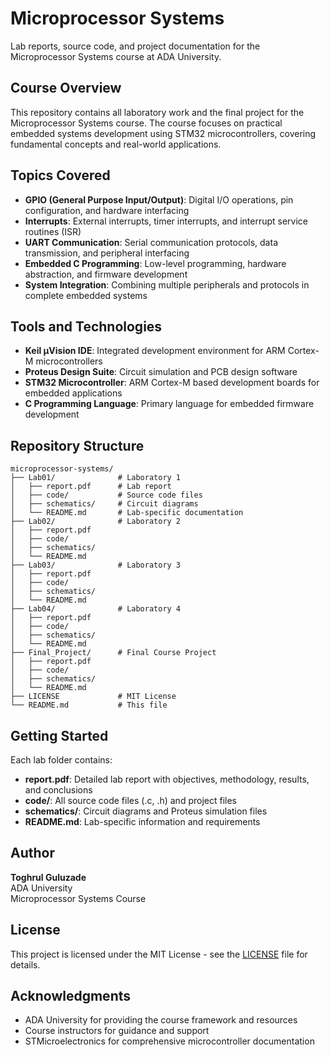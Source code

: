 # Microprocessor Systems

Lab reports, source code, and project documentation for the Microprocessor Systems course at ADA University.

## Course Overview

This repository contains all laboratory work and the final project for the Microprocessor Systems course. The course focuses on practical embedded systems development using STM32 microcontrollers, covering fundamental concepts and real-world applications.

## Topics Covered

- **GPIO (General Purpose Input/Output)**: Digital I/O operations, pin configuration, and hardware interfacing
- **Interrupts**: External interrupts, timer interrupts, and interrupt service routines (ISR)
- **UART Communication**: Serial communication protocols, data transmission, and peripheral interfacing
- **Embedded C Programming**: Low-level programming, hardware abstraction, and firmware development
- **System Integration**: Combining multiple peripherals and protocols in complete embedded systems

## Tools and Technologies

- **Keil µVision IDE**: Integrated development environment for ARM Cortex-M microcontrollers
- **Proteus Design Suite**: Circuit simulation and PCB design software
- **STM32 Microcontroller**: ARM Cortex-M based development boards for embedded applications
- **C Programming Language**: Primary language for embedded firmware development

## Repository Structure

```
microprocessor-systems/
├── Lab01/              # Laboratory 1
│   ├── report.pdf      # Lab report
│   ├── code/           # Source code files
│   ├── schematics/     # Circuit diagrams
│   └── README.md       # Lab-specific documentation
├── Lab02/              # Laboratory 2
│   ├── report.pdf
│   ├── code/
│   ├── schematics/
│   └── README.md
├── Lab03/              # Laboratory 3
│   ├── report.pdf
│   ├── code/
│   ├── schematics/
│   └── README.md
├── Lab04/              # Laboratory 4
│   ├── report.pdf
│   ├── code/
│   ├── schematics/
│   └── README.md
├── Final_Project/      # Final Course Project
│   ├── report.pdf
│   ├── code/
│   ├── schematics/
│   └── README.md
├── LICENSE             # MIT License
└── README.md           # This file
```

## Getting Started

Each lab folder contains:
- **report.pdf**: Detailed lab report with objectives, methodology, results, and conclusions
- **code/**: All source code files (.c, .h) and project files
- **schematics/**: Circuit diagrams and Proteus simulation files
- **README.md**: Lab-specific information and requirements

## Author

**Toghrul Guluzade**  
ADA University  
Microprocessor Systems Course

## License

This project is licensed under the MIT License - see the [LICENSE](LICENSE) file for details.

## Acknowledgments

- ADA University for providing the course framework and resources
- Course instructors for guidance and support
- STMicroelectronics for comprehensive microcontroller documentation
